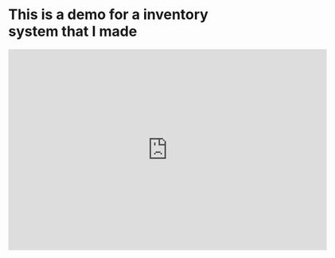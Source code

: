 # This is a demo for a inventory system that I made
<iframe src='https://gfycat.com/ifr/PointedDistantBrownbutterfly' frameborder='0' scrolling='no' allowfullscreen width='640' height='405'></iframe>
